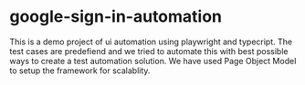 # google-sign-in-automation
This is a demo project of ui automation using playwright and typecript. The test cases are predefiend and we tried to automate this with best possible ways to create a test automation solution. We have used Page Object Model to setup the framework for scalablity. 